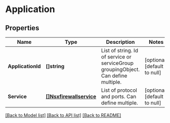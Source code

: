 # Application

## Properties
Name | Type | Description | Notes
------------ | ------------- | ------------- | -------------
**ApplicationId** | **[]string** | List of string. Id of service or serviceGroup groupingObject. Can define multiple. | [optional] [default to null]
**Service** | [**[]Nsxfirewallservice**](nsxfirewallservice.md) | List of protocol and ports. Can define multiple. | [optional] [default to null]

[[Back to Model list]](../README.md#documentation-for-models) [[Back to API list]](../README.md#documentation-for-api-endpoints) [[Back to README]](../README.md)

